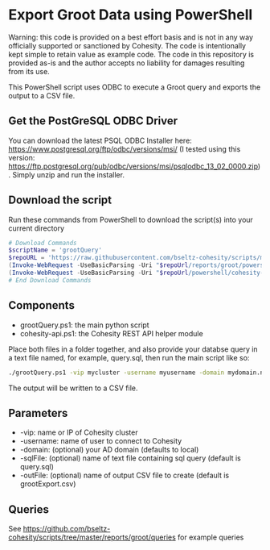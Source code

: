 # Export Groot Data using PowerShell

Warning: this code is provided on a best effort basis and is not in any way officially supported or sanctioned by Cohesity. The code is intentionally kept simple to retain value as example code. The code in this repository is provided as-is and the author accepts no liability for damages resulting from its use.

This PowerShell script uses ODBC to execute a Groot query and exports the output to a CSV file.

## Get the PostGreSQL ODBC Driver

You can download the latest PSQL ODBC Installer here: <https://www.postgresql.org/ftp/odbc/versions/msi/> (I tested using this version: <https://ftp.postgresql.org/pub/odbc/versions/msi/psqlodbc_13_02_0000.zip>). Simply unzip and run the installer.

## Download the script

Run these commands from PowerShell to download the script(s) into your current directory

```powershell
# Download Commands
$scriptName = 'grootQuery'
$repoURL = 'https://raw.githubusercontent.com/bseltz-cohesity/scripts/master'
(Invoke-WebRequest -UseBasicParsing -Uri "$repoUrl/reports/groot/powershell/$scriptName/$scriptName.ps1").content | Out-File "$scriptName.ps1"; (Get-Content "$scriptName.ps1") | Set-Content "$scriptName.ps1"
(Invoke-WebRequest -UseBasicParsing -Uri "$repoUrl/powershell/cohesity-api/cohesity-api.ps1").content | Out-File cohesity-api.ps1; (Get-Content cohesity-api.ps1) | Set-Content cohesity-api.ps1
# End Download Commands
```

## Components

* grootQuery.ps1: the main python script
* cohesity-api.ps1: the Cohesity REST API helper module

Place both files in a folder together, and also provide your databse query in a text file named, for example, query.sql, then run the main script like so:

```bash
./grootQuery.ps1 -vip mycluster -username myusername -domain mydomain.net
```

The output will be written to a CSV file.

## Parameters

* -vip: name or IP of Cohesity cluster
* -username: name of user to connect to Cohesity
* -domain: (optional) your AD domain (defaults to local)
* -sqlFile: (optional) name of text file containing sql query (default is query.sql)
* -outFile: (optional) name of output CSV file to create (default is grootExport.csv)

## Queries

See <https://github.com/bseltz-cohesity/scripts/tree/master/reports/groot/queries> for example queries
